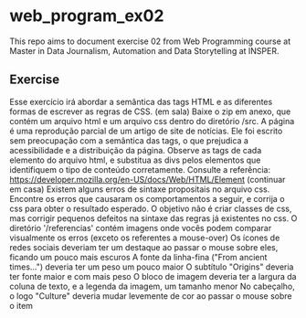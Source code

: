 # web_program_ex02
This repo aims to document exercise 02 from Web Programming course at Master in Data Journalism, Automation and Data Storytelling at INSPER.


## Exercise

Esse exercício irá abordar a semântica das tags HTML e as diferentes formas de escrever as regras de CSS.
(em sala) Baixe o zip em anexo, que contém um arquivo html e um arquivo css dentro do diretório /src. A página é uma reprodução parcial de um artigo de site de notícias. Ele foi escrito sem preocupação com a semântica das tags, o que prejudica a acessibilidade e a distribuição da página. Observe as tags de cada elemento do arquivo html, e substitua as divs pelos elementos que identifiquem o tipo de conteúdo corretamente. Consulte a referência: https://developer.mozilla.org/en-US/docs/Web/HTML/Element 
(continuar em casa) Existem alguns erros de sintaxe propositais no arquivo css. Encontre os erros que causaram os comportamentos a seguir, e corrija o css para obter o resultado esperado. O objetivo não é criar classes de css, mas corrigir pequenos defeitos na sintaxe das regras já existentes no css. O diretório '/referencias' contém imagens onde vocês podem comparar visualmente os erros (exceto os referentes a mouse-over)
Os ícones de redes sociais deveriam ter um destaque ao passar o mouse sobre eles, ficando um pouco mais escuros
A fonte da linha-fina ("From ancient times...") deveria ter um peso um pouco maior
O subtítulo "Origins" deveria ter fonte maior e com mais peso
O bloco de imagem deveria ter a largura da coluna de texto, e a legenda da imagem, um tamanho menor
No cabeçalho, o logo "Culture" deveria mudar levemente de cor ao passar o mouse sobre o item
